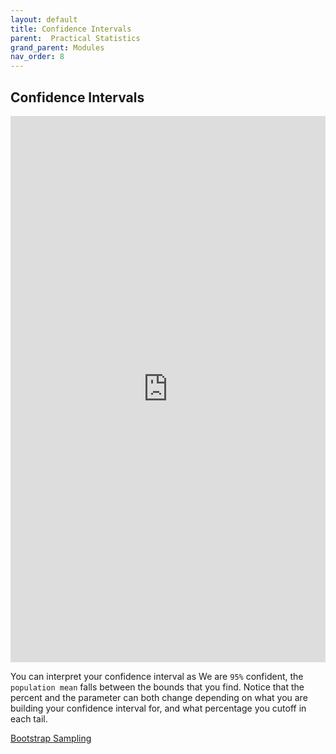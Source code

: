 ```yaml
---
layout: default
title: Confidence Intervals
parent:  Practical Statistics
grand_parent: Modules
nav_order: 8
---
```


## Confidence Intervals

<iframe width="100%" height="874" src="https://www.youtube.com/embed/gICzUhMVymo" title="YouTube video player" frameborder="0" allow="accelerometer; autoplay; clipboard-write; encrypted-media; gyroscope; picture-in-picture" allowfullscreen></iframe>

You can interpret your confidence interval as We are `95%` confident, the `population mean` falls between the bounds that you find. Notice that the percent and the parameter can both change depending on what you are building your confidence interval for, and what percentage you cutoff in each tail.

[Bootstrap Sampling](https://nbviewer.jupyter.org/github/m-soro/Data_Analyst/blob/main/modules/practical_statistics/Bootstrap_Sampling.ipynb)
